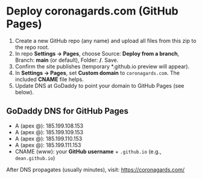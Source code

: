 # Deploy coronagards.com (GitHub Pages)

1) Create a new GitHub repo (any name) and upload all files from this zip to the repo root.
2) In repo **Settings → Pages**, choose Source: **Deploy from a branch**, Branch: **main** (or default), Folder: **/**. Save.
3) Confirm the site publishes (temporary *.github.io preview will appear).
4) In **Settings → Pages**, set **Custom domain** to `coronagards.com`. The included **CNAME** file helps.
5) Update DNS at GoDaddy to point your domain to GitHub Pages (see below).

## GoDaddy DNS for GitHub Pages
- A (apex @): 185.199.108.153
- A (apex @): 185.199.109.153
- A (apex @): 185.199.110.153
- A (apex @): 185.199.111.153
- CNAME (www): your **GitHub username** + `.github.io` (e.g., `dean.github.io`)

After DNS propagates (usually minutes), visit: https://coronagards.com/

